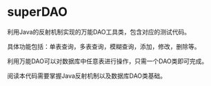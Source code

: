 # superDAO
利用Java的反射机制实现的万能DAO工具类，包含对应的测试代码。

具体功能包括：单表查询，多表查询，模糊查询，添加，修改，删除等。

利用万能DAO可以对数据库中任意表进行操作，只需一个DAO类即可完成。

阅读本代码需要掌握Java反射机制以及数据库DAO类基础。
